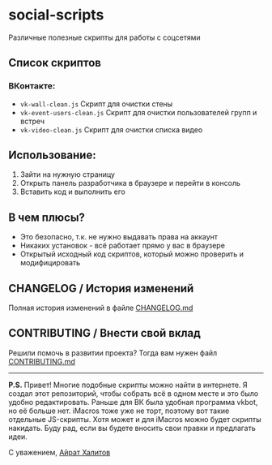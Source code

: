 # social-scripts
Различные полезные скрипты для работы с соцсетями

## Список скриптов

### ВКонтакте: 
* `vk-wall-clean.js` Скрипт для очистки стены
* `vk-event-users-clean.js` Скрипт для очистки пользователей групп и встреч
* `vk-video-clean.js` Скрипт для очистки списка видео

## Использование:
1. Зайти на нужную страницу
1. Открыть панель разработчика в браузере и перейти в консоль
1. Вставить код и выполнить его

## В чем плюсы?
* Это безопасно, т.к. не нужно выдавать права на аккаунт
* Никаких установок - всё работает прямо у вас в браузере
* Открытый исходный код скриптов, который можно проверить и модифицировать

## CHANGELOG / История изменений
Полная история изменений в файле [CHANGELOG.md](https://github.com/AiratHalitov/social-scripts/blob/master/CHANGELOG.md)

## CONTRIBUTING / Внести свой вклад
Решили помочь в развитии проекта? Тогда вам нужен файл [CONTRIBUTING.md](https://github.com/AiratHalitov/social-scripts/blob/master/CONTRIBUTING.md)

---

**P.S.** Привет! Многие подобные скрипты можно найти в интернете. Я создал этот репозиторий, чтобы собрать всё в одном месте и это было удобно редактировать. Раньше для ВК была удобная программа vkbot, но её больше нет. iMacros тоже уже не торт, поэтому вот такие отдельные JS-скрипты. Хотя может и для iMacros можно будет скрипты накидать. 
Буду рад, если вы будете вносить свои правки и предлагать идеи. 

С уважением, [Айрат Халитов](https://github.com/AiratHalitov)
